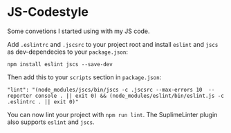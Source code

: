 # JS-Codestyle

Some convetions I started using with my JS code.

Add `.eslintrc` and `.jscsrc` to your project root and install `eslint` and `jscs` as dev-dependecies to your `package.json`:

    npm install eslint jscs --save-dev

Then add this to your `scripts` section in `package.json`:

    "lint": "(node_modules/jscs/bin/jscs -c .jscsrc --max-errors 10  --reporter console . || exit 0) && (node_modules/eslint/bin/eslint.js -c .eslintrc . || exit 0)"

You can now lint your project with `npm run lint`. The SuplimeLinter plugin also supports `eslint` and `jscs`.
